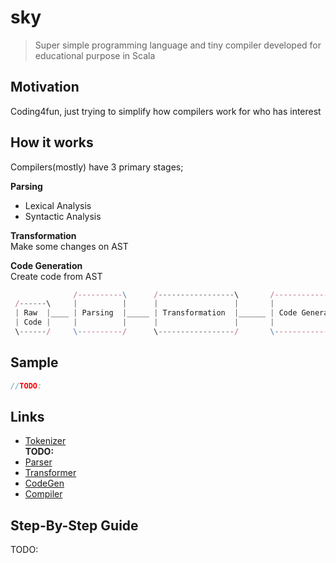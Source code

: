 sky
==========
> Super simple programming language and tiny compiler developed for educational purpose in Scala

## Motivation ##
Coding4fun, just trying to simplify how compilers work for who has interest

## How it works
Compilers(mostly) have 3 primary stages; 

**Parsing**
 - Lexical Analysis
 - Syntactic Analysis

**Transformation**  
Make some changes on AST

**Code Generation**  
Create code from AST

```js
              /----------\      /-----------------\       /-----------------\
 /------\     |          |      |                 |       |                 |
 | Raw  |____ | Parsing  |_____ | Transformation  |______ | Code Generation | 
 | Code |     |          |      |                 |       |                 |
 \------/     \----------/      \-----------------/       \-----------------/

```

## Sample ##
```js
//TODO:
```

## Links ##
- [Tokenizer](https://github.com/ziyasal/sky/blob/master/src/main/scala/lib/Tokenizer.scala)  
**TODO:**
- [Parser](https://github.com/ziyasal/sky/blob/master/src/main/scala/Parser.scala)
- [Transformer](https://github.com/ziyasal/sky/blob/master/src/main/scala/Transformer.scala)
- [CodeGen](https://github.com/ziyasal/sky/blob/master/src/main/scala/GodeGenerator.scala)
- [Compiler](https://github.com/ziyasal/sky/blob/master/src/main/scala/Compiler.scala)

## Step-By-Step Guide ##
TODO:
